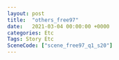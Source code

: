 ```yaml
---
layout: post
title:  "others_free97"
date:   2021-03-04 00:00:00 +0000
categories: Etc
Tags: Story Etc
SceneCode: ["scene_free97_q1_s20"]
---
```

